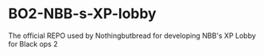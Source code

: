 # BO2-NBB-s-XP-lobby
The official REPO used by Nothingbutbread for developing NBB's XP Lobby for Black ops 2
